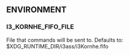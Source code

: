 

## ENVIRONMENT

### I3_KORNHE_FIFO_FILE  

File that commands will be sent to.
Defaults to: $XDG_RUNTIME_DIR/i3ass/i3Kornhe.fifo
